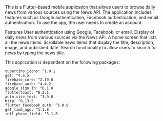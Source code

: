 This is a Flutter-based mobile application that allows users to browse daily news from various sources using the News API. The application includes features such as Google authentication, Facebook authentication, and email authentication. To use the app, the user needs to create an account.

Features
User authentication using Google, Facebook, or email.
Display of daily news from various sources via the News API.
A home screen that lists all the news items.
Scrollable news items that display the title, description, image, and published date.
Search functionality to allow users to search for news by typing the news title.


This application is dependent on the following packages:

    cupertino_icons: ^1.0.2
    get: ^4.6.5
    firebase_core: ^2.10.0
    firebase_auth: ^4.4.2
    google_sign_in: ^6.1.0
    fluttertoast: ^8.2.1
    auto_size_text: ^3.0.0
    http: ^0.13.5
    flutter_facebook_auth: ^5.0.8
    get_time_ago: ^1.1.8
    intl_phone_field: ^3.1.0


